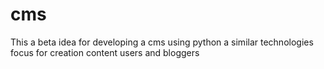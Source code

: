 # cms
This a beta idea for developing a cms using python a similar technologies focus for creation content users and bloggers

